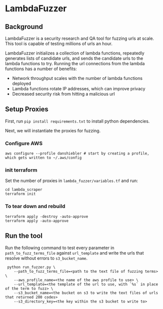# LambdaFuzzer

## Background
LambdaFuzzer is a security research and QA tool for fuzzing urls at scale. This tool is capable of testing millions of urls an hour.

LambdaFuzzer initializes a collection of lambda functions, repeatedly generates lists of candidate urls, and sends the candidate urls to the lambda functions to try. Running the url connections from the lambda functions has a number of benefits:
- Network throughput scales with the number of lambda functions deployed
- Lambda functions rotate IP addresses, which can improve privacy
- Decreased security risk from hitting a malicious url



## Setup Proxies
First, run `pip install requirements.txt` to install python dependencies.


Next, we will instantiate the proxies for fuzzing. 

### Configure AWS
```
aws configure --profile danshiebler # start by creating a profile, which gets written to ~/.aws/config 
```

### init terraform
Set the number of proxies in `lambda_fuzzer/variables.tf` and run:
```
cd lambda_scraper
terraform init
```

### To tear down and rebuild
```
terraform apply -destroy -auto-approve
terraform apply -auto-approve
```

## Run the tool
Run the following command to test every parameter in `path_to_fuzz_terms_file` against `url_template` and write the urls that resolve without errors to `s3_bucket_name`.
```
 python run_fuzzer.py \
    --path_to_fuzz_terms_file=<path to the text file of fuzzing terms> \
    --aws_profile_name=<the name of the aws profile to use> \
    --url_template=<the template of the url to use, with `%s` in place of the term to fuzz> \
    --s3_bucket_name=<the bucket on s3 to write the text files of urls that returned 200 codes> 
    --s3_directory_key=<the key within the s3 bucket to write to> 
```
